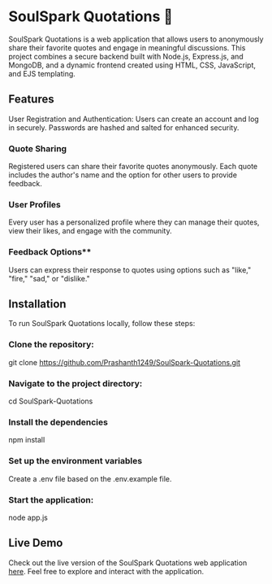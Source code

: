 # SoulSpark Quotations 🌟
SoulSpark Quotations is a web application that allows users to anonymously share their favorite quotes and engage in meaningful discussions. This project combines a secure backend built with Node.js, Express.js, and MongoDB, and a dynamic frontend created using HTML, CSS, JavaScript, and EJS templating.

## Features
User Registration and Authentication: Users can create an account and log in securely. Passwords are hashed and salted for enhanced security.

### Quote Sharing
Registered users can share their favorite quotes anonymously. Each quote includes the author's name and the option for other users to provide feedback.

### User Profiles
Every user has a personalized profile where they can manage their quotes, view their likes, and engage with the community.

### Feedback Options**
Users can express their response to quotes using options such as "like," "fire," "sad," or "dislike."


## Installation

To run SoulSpark Quotations locally, follow these steps:

### Clone the repository:

git clone https://github.com/Prashanth1249/SoulSpark-Quotations.git

### Navigate to the project directory:
cd SoulSpark-Quotations

### Install the dependencies
npm install

### Set up the environment variables
Create a .env file based on the .env.example file.

### Start the application:
node app.js



## Live Demo

Check out the live version of the SoulSpark Quotations web application [here](https://quote-soulspark.onrender.com). 
Feel free to explore and interact with the application.

